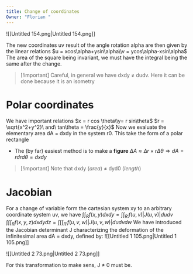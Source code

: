 ```yaml
---
title: Change of coordinates
Owner: "Florian "
---
```

![[Untitled 154.png|Untitled 154.png]]

The new coordinates uv result of the angle rotation alpha are then given by the linear relations
$u = xcos\alpha+ysin\alpha\\v = ycos\alpha-xsin\alpha$
The area of the square being invariant, we must have the integral being the same after the change.

> [!important] Careful, in general we have dxdy ≠ dudv. Here it can be done because it is an isometry
# Polar coordinates
We have important relations
$x = r cos \theta\\y= r sin\theta$
$r = \sqrt{x^2+y^2}\ and\ tan\theta = \frac{y}{x}$
Now we evaluate the elementary area dA = dxdy in the system r0. This take the form of a polar rectangle
- The (by far) easiest method is to make a **figure**
$\Delta A \approx \Delta r\times r\Delta \theta \Rightarrow dA = rdrd\theta = dxdy$

> [!important] Note that dxdy (_area_) ≠ dyd0 (_length_)
  
# Jacobian
For a change of variable form the cartesian system xy to an arbitrary coordinate system uv, we have
$\int\int_R{f(x,y)dxdy} = \int\int_{R'}{f(u,v)|J(u,v)|dudv}$
$\int\int\int_R{f(x,y,z)dxdydz} = \int\int\int_{R'}{f(u,v,w)|J(u,v,w)|dudvdw}$
We have introduced the Jacobian determinant J characterizing the deformation of the infinitesimal area dA = dxdy, defined by:
![[Untitled 1 105.png|Untitled 1 105.png]]

![[Untitled 2 73.png|Untitled 2 73.png]]

For this transformation to make sens, J ≠ 0 must be.